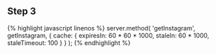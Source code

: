 ---
---

## Step 3

{% highlight javascript linenos %}
server.method(
  'getInstagram',
  getInstagram,
  {
    cache: {
      expiresIn: 60 * 60 * 1000,
      staleIn: 60 * 1000,
      staleTimeout: 100
    }
  }
);
{% endhighlight %}


